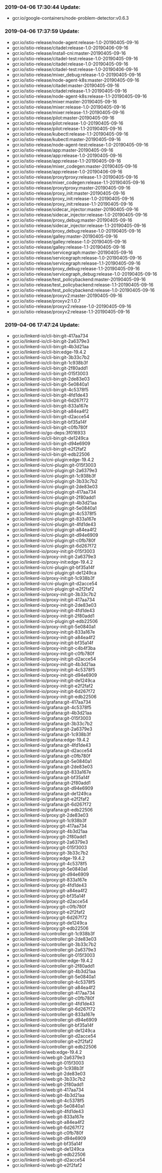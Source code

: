 ### 2019-04-06 17:30:44 Update:

- gcr.io/google-containers/node-problem-detector:v0.6.3
### 2019-04-06 17:37:59 Update:

- gcr.io/istio-release/node-agent:release-1.0-20190405-09-16
- gcr.io/istio-release/citadel:release-1.0-20190406-09-16
- gcr.io/istio-release/install-cni:master-20190405-09-16
- gcr.io/istio-release/citadel-test:release-1.0-20190405-09-16
- gcr.io/istio-release/citadel:release-1.0-20190405-09-16
- gcr.io/istio-release/citadel-test:release-1.0-20190406-09-16
- gcr.io/istio-release/mixer_debug:release-1.0-20190405-09-16
- gcr.io/istio-release/node-agent-k8s:master-20190405-09-16
- gcr.io/istio-release/citadel:master-20190405-09-16
- gcr.io/istio-release/citadel:release-1.1-20190405-09-16
- gcr.io/istio-release/node-agent-k8s:release-1.1-20190405-09-16
- gcr.io/istio-release/mixer:master-20190405-09-16
- gcr.io/istio-release/mixer:release-1.0-20190405-09-16
- gcr.io/istio-release/mixer:release-1.1-20190405-09-16
- gcr.io/istio-release/pilot:master-20190405-09-16
- gcr.io/istio-release/pilot:release-1.0-20190405-09-16
- gcr.io/istio-release/pilot:release-1.1-20190405-09-16
- gcr.io/istio-release/kubectl:release-1.1-20190405-09-16
- gcr.io/istio-release/kubectl:master-20190405-09-16
- gcr.io/istio-release/node-agent-test:release-1.0-20190405-09-16
- gcr.io/istio-release/app:master-20190405-09-16
- gcr.io/istio-release/app:release-1.0-20190405-09-16
- gcr.io/istio-release/app:release-1.1-20190405-09-16
- gcr.io/istio-release/mixer_codegen:master-20190405-09-16
- gcr.io/istio-release/app:release-1.0-20190406-09-16
- gcr.io/istio-release/proxytproxy:release-1.1-20190405-09-16
- gcr.io/istio-release/mixer_codegen:release-1.1-20190405-09-16
- gcr.io/istio-release/proxytproxy:master-20190405-09-16
- gcr.io/istio-release/proxy_init:master-20190405-09-16
- gcr.io/istio-release/proxy_init:release-1.0-20190405-09-16
- gcr.io/istio-release/proxy_init:release-1.1-20190405-09-16
- gcr.io/istio-release/sidecar_injector:master-20190405-09-16
- gcr.io/istio-release/sidecar_injector:release-1.0-20190405-09-16
- gcr.io/istio-release/proxy_debug:master-20190405-09-16
- gcr.io/istio-release/sidecar_injector:release-1.1-20190405-09-16
- gcr.io/istio-release/proxy_debug:release-1.0-20190405-09-16
- gcr.io/istio-release/galley:master-20190405-09-16
- gcr.io/istio-release/galley:release-1.0-20190405-09-16
- gcr.io/istio-release/galley:release-1.1-20190405-09-16
- gcr.io/istio-release/servicegraph:master-20190405-09-16
- gcr.io/istio-release/servicegraph:release-1.0-20190405-09-16
- gcr.io/istio-release/servicegraph:release-1.1-20190405-09-16
- gcr.io/istio-release/proxy_debug:release-1.1-20190405-09-16
- gcr.io/istio-release/servicegraph_debug:release-1.0-20190405-09-16
- gcr.io/istio-release/test_policybackend:master-20190405-09-16
- gcr.io/istio-release/test_policybackend:release-1.1-20190405-09-16
- gcr.io/istio-release/test_policybackend:release-1.0-20190405-09-16
- gcr.io/istio-release/proxyv2:master-20190405-09-16
- gcr.io/istio-release/proxyv2:1.0.7
- gcr.io/istio-release/proxyv2:release-1.0-20190405-09-16
- gcr.io/istio-release/proxyv2:release-1.1-20190405-09-16
### 2019-04-06 17:47:24 Update:

- gcr.io/linkerd-io/cli-bin:git-417aa734
- gcr.io/linkerd-io/cli-bin:git-2a6379e3
- gcr.io/linkerd-io/cli-bin:git-4b3d21aa
- gcr.io/linkerd-io/cli-bin:edge-19.4.2
- gcr.io/linkerd-io/cli-bin:git-3b33c7b2
- gcr.io/linkerd-io/cli-bin:git-1c938b3f
- gcr.io/linkerd-io/cli-bin:git-2f80add1
- gcr.io/linkerd-io/cli-bin:git-015f3003
- gcr.io/linkerd-io/cli-bin:git-2de83e03
- gcr.io/linkerd-io/cli-bin:git-5e0840a1
- gcr.io/linkerd-io/cli-bin:git-4c5378f5
- gcr.io/linkerd-io/cli-bin:git-4fd1de43
- gcr.io/linkerd-io/cli-bin:git-6d267f72
- gcr.io/linkerd-io/cli-bin:git-833a167e
- gcr.io/linkerd-io/cli-bin:git-a84ea4f2
- gcr.io/linkerd-io/cli-bin:git-d2acce54
- gcr.io/linkerd-io/cli-bin:git-bf35a14f
- gcr.io/linkerd-io/cli-bin:git-c0fb780f
- gcr.io/linkerd-io/go-deps:3f016933
- gcr.io/linkerd-io/cli-bin:git-de1249ca
- gcr.io/linkerd-io/cli-bin:git-d94e6909
- gcr.io/linkerd-io/cli-bin:git-e2f2faf2
- gcr.io/linkerd-io/cli-bin:git-edb22506
- gcr.io/linkerd-io/cni-plugin:edge-19.4.2
- gcr.io/linkerd-io/cni-plugin:git-015f3003
- gcr.io/linkerd-io/cni-plugin:git-2a6379e3
- gcr.io/linkerd-io/cni-plugin:git-1c938b3f
- gcr.io/linkerd-io/cni-plugin:git-3b33c7b2
- gcr.io/linkerd-io/cni-plugin:git-2de83e03
- gcr.io/linkerd-io/cni-plugin:git-417aa734
- gcr.io/linkerd-io/cni-plugin:git-2f80add1
- gcr.io/linkerd-io/cni-plugin:git-4b3d21aa
- gcr.io/linkerd-io/cni-plugin:git-5e0840a1
- gcr.io/linkerd-io/cni-plugin:git-4c5378f5
- gcr.io/linkerd-io/cni-plugin:git-833a167e
- gcr.io/linkerd-io/cni-plugin:git-4fd1de43
- gcr.io/linkerd-io/cni-plugin:git-a84ea4f2
- gcr.io/linkerd-io/cni-plugin:git-d94e6909
- gcr.io/linkerd-io/cni-plugin:git-c0fb780f
- gcr.io/linkerd-io/cni-plugin:git-6d267f72
- gcr.io/linkerd-io/proxy-init:git-015f3003
- gcr.io/linkerd-io/proxy-init:git-2a6379e3
- gcr.io/linkerd-io/proxy-init:edge-19.4.2
- gcr.io/linkerd-io/cni-plugin:git-bf35a14f
- gcr.io/linkerd-io/cni-plugin:git-de1249ca
- gcr.io/linkerd-io/proxy-init:git-1c938b3f
- gcr.io/linkerd-io/cni-plugin:git-d2acce54
- gcr.io/linkerd-io/cni-plugin:git-e2f2faf2
- gcr.io/linkerd-io/proxy-init:git-3b33c7b2
- gcr.io/linkerd-io/proxy-init:git-417aa734
- gcr.io/linkerd-io/proxy-init:git-2de83e03
- gcr.io/linkerd-io/proxy-init:git-4fd1de43
- gcr.io/linkerd-io/proxy-init:git-2f80add1
- gcr.io/linkerd-io/cni-plugin:git-edb22506
- gcr.io/linkerd-io/proxy-init:git-5e0840a1
- gcr.io/linkerd-io/proxy-init:git-833a167e
- gcr.io/linkerd-io/proxy-init:git-a84ea4f2
- gcr.io/linkerd-io/proxy-init:git-bf35a14f
- gcr.io/linkerd-io/proxy-init:git-c4b4f3ba
- gcr.io/linkerd-io/proxy-init:git-c0fb780f
- gcr.io/linkerd-io/proxy-init:git-d2acce54
- gcr.io/linkerd-io/proxy-init:git-4b3d21aa
- gcr.io/linkerd-io/proxy-init:git-4c5378f5
- gcr.io/linkerd-io/proxy-init:git-d94e6909
- gcr.io/linkerd-io/proxy-init:git-de1249ca
- gcr.io/linkerd-io/proxy-init:git-e2f2faf2
- gcr.io/linkerd-io/proxy-init:git-6d267f72
- gcr.io/linkerd-io/proxy-init:git-edb22506
- gcr.io/linkerd-io/grafana:git-417aa734
- gcr.io/linkerd-io/grafana:git-4c5378f5
- gcr.io/linkerd-io/grafana:git-4b3d21aa
- gcr.io/linkerd-io/grafana:git-015f3003
- gcr.io/linkerd-io/grafana:git-3b33c7b2
- gcr.io/linkerd-io/grafana:git-2a6379e3
- gcr.io/linkerd-io/grafana:git-1c938b3f
- gcr.io/linkerd-io/grafana:edge-19.4.2
- gcr.io/linkerd-io/grafana:git-4fd1de43
- gcr.io/linkerd-io/grafana:git-d2acce54
- gcr.io/linkerd-io/grafana:git-c0fb780f
- gcr.io/linkerd-io/grafana:git-5e0840a1
- gcr.io/linkerd-io/grafana:git-2de83e03
- gcr.io/linkerd-io/grafana:git-833a167e
- gcr.io/linkerd-io/grafana:git-bf35a14f
- gcr.io/linkerd-io/grafana:git-2f80add1
- gcr.io/linkerd-io/grafana:git-d94e6909
- gcr.io/linkerd-io/grafana:git-de1249ca
- gcr.io/linkerd-io/grafana:git-e2f2faf2
- gcr.io/linkerd-io/grafana:git-6d267f72
- gcr.io/linkerd-io/grafana:git-edb22506
- gcr.io/linkerd-io/proxy:git-2de83e03
- gcr.io/linkerd-io/proxy:git-1c938b3f
- gcr.io/linkerd-io/proxy:git-417aa734
- gcr.io/linkerd-io/proxy:git-4b3d21aa
- gcr.io/linkerd-io/proxy:git-2f80add1
- gcr.io/linkerd-io/proxy:git-2a6379e3
- gcr.io/linkerd-io/proxy:git-015f3003
- gcr.io/linkerd-io/proxy:git-3b33c7b2
- gcr.io/linkerd-io/proxy:edge-19.4.2
- gcr.io/linkerd-io/proxy:git-4c5378f5
- gcr.io/linkerd-io/proxy:git-5e0840a1
- gcr.io/linkerd-io/proxy:git-d94e6909
- gcr.io/linkerd-io/proxy:git-833a167e
- gcr.io/linkerd-io/proxy:git-4fd1de43
- gcr.io/linkerd-io/proxy:git-a84ea4f2
- gcr.io/linkerd-io/proxy:git-bf35a14f
- gcr.io/linkerd-io/proxy:git-d2acce54
- gcr.io/linkerd-io/proxy:git-c0fb780f
- gcr.io/linkerd-io/proxy:git-e2f2faf2
- gcr.io/linkerd-io/proxy:git-6d267f72
- gcr.io/linkerd-io/proxy:git-de1249ca
- gcr.io/linkerd-io/proxy:git-edb22506
- gcr.io/linkerd-io/controller:git-1c938b3f
- gcr.io/linkerd-io/controller:git-2de83e03
- gcr.io/linkerd-io/controller:git-3b33c7b2
- gcr.io/linkerd-io/controller:git-2a6379e3
- gcr.io/linkerd-io/controller:git-015f3003
- gcr.io/linkerd-io/controller:edge-19.4.2
- gcr.io/linkerd-io/controller:git-2f80add1
- gcr.io/linkerd-io/controller:git-4b3d21aa
- gcr.io/linkerd-io/controller:git-5e0840a1
- gcr.io/linkerd-io/controller:git-4c5378f5
- gcr.io/linkerd-io/controller:git-a84ea4f2
- gcr.io/linkerd-io/controller:git-417aa734
- gcr.io/linkerd-io/controller:git-c0fb780f
- gcr.io/linkerd-io/controller:git-4fd1de43
- gcr.io/linkerd-io/controller:git-6d267f72
- gcr.io/linkerd-io/controller:git-833a167e
- gcr.io/linkerd-io/controller:git-d94e6909
- gcr.io/linkerd-io/controller:git-bf35a14f
- gcr.io/linkerd-io/controller:git-de1249ca
- gcr.io/linkerd-io/controller:git-d2acce54
- gcr.io/linkerd-io/controller:git-e2f2faf2
- gcr.io/linkerd-io/controller:git-edb22506
- gcr.io/linkerd-io/web:edge-19.4.2
- gcr.io/linkerd-io/web:git-2a6379e3
- gcr.io/linkerd-io/web:git-015f3003
- gcr.io/linkerd-io/web:git-1c938b3f
- gcr.io/linkerd-io/web:git-2de83e03
- gcr.io/linkerd-io/web:git-3b33c7b2
- gcr.io/linkerd-io/web:git-2f80add1
- gcr.io/linkerd-io/web:git-417aa734
- gcr.io/linkerd-io/web:git-4b3d21aa
- gcr.io/linkerd-io/web:git-4c5378f5
- gcr.io/linkerd-io/web:git-5e0840a1
- gcr.io/linkerd-io/web:git-4fd1de43
- gcr.io/linkerd-io/web:git-833a167e
- gcr.io/linkerd-io/web:git-a84ea4f2
- gcr.io/linkerd-io/web:git-6d267f72
- gcr.io/linkerd-io/web:git-c0fb780f
- gcr.io/linkerd-io/web:git-d94e6909
- gcr.io/linkerd-io/web:git-bf35a14f
- gcr.io/linkerd-io/web:git-de1249ca
- gcr.io/linkerd-io/web:git-edb22506
- gcr.io/linkerd-io/web:git-d2acce54
- gcr.io/linkerd-io/web:git-e2f2faf2
